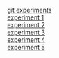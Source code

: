 [git experiments](https://github.com/Sneha2003m/experiments/tree/git-experiments) <br>
[experiment 1](https://github.com/Sneha2003m/demo)<br>
[experiment 2](https://github.com/Sneha2003m/-exp-2) <br>
[experiment 3](https://github.com/Sneha2003m/exp1.3) <br>
[experiment 4](https://github.com/Sneha2003m/exp4) <br>
[experiment 5](https://github.com/Sneha2003m/exp05) <br>
